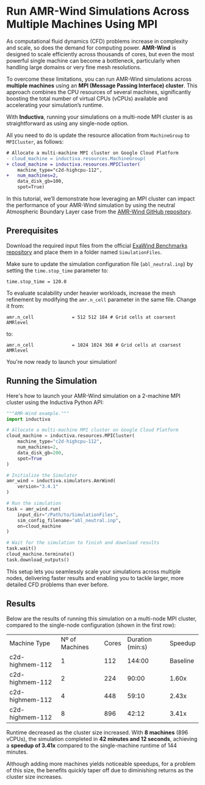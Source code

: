 # Run AMR-Wind Simulations Across Multiple Machines Using MPI
As computational fluid dynamics (CFD) problems increase in complexity and scale, so
does the demand for computing power. **AMR-Wind** is designed to scale efficiently across thousands of cores, but even the most powerful single machine can become a bottleneck, particularly when handling large domains or very fine mesh resolutions.

To overcome these limitations, you can run AMR-Wind simulations across
**multiple machines** using an **MPI (Message Passing Interface) cluster**. This approach combines the 
CPU resources of several machines, significantly boosting the total number of virtual CPUs (vCPUs) 
available and accelerating your simulation’s runtime.

With **Inductiva**, running your simulations on a multi-node MPI cluster is as straightforward as 
using any single-node option.

All you need to do is update the resource allocation from `MachineGroup` to `MPICluster`, as follows:

```diff
# Allocate a multi-machine MPI cluster on Google Cloud Platform
- cloud_machine = inductiva.resources.MachineGroup(
+ cloud_machine = inductiva.resources.MPICluster(
    machine_type="c2d-highcpu-112",
+   num_machines=2,
    data_disk_gb=100,
    spot=True)
```

In this tutorial, we’ll demonstrate how leveraging an MPI cluster can impact the performance of your AMR-Wind simulation 
by using the neutral Atmospheric Boundary Layer case from the [AMR-Wind GitHub repository](https://github.com/Exawind/amr-wind/tree/v3.4.0).

## Prerequisites
Download the required input files from the official
[ExaWind Benchmarks repository](https://github.com/Exawind/exawind-benchmarks/tree/main/amr-wind/atmospheric_boundary_layer/neutral/input_files) and place them in a folder named `SimulationFiles`.

Make sure to update the simulation configuration file (`abl_neutral.inp`) by
setting the `time.stop_time` parameter to:

```
time.stop_time = 120.0
```

To evaluate scalability under heavier workloads, increase the mesh refinement by modifying the `amr.n_cell` parameter in the same file. Change it from:

```
amr.n_cell              = 512 512 184 # Grid cells at coarsest AMRlevel
```

to:

```
amr.n_cell              = 1024 1024 368 # Grid cells at coarsest AMRlevel
```

You're now ready to launch your simulation!

## Running the Simulation
Here's how to launch your AMR-Wind simulation on a 2-machine MPI cluster
using the Inductiva Python API:

```python
"""AMR-Wind example."""
import inductiva

# Allocate a multi-machine MPI cluster on Google Cloud Platform
cloud_machine = inductiva.resources.MPICluster(
    machine_type="c2d-highcpu-112",
    num_machines=2,
    data_disk_gb=200,
    spot=True
)

# Initialize the Simulator
amr_wind = inductiva.simulators.AmrWind(
    version="3.4.1"
)

# Run the simulation
task = amr_wind.run(
    input_dir="/Path/to/SimulationFiles",
    sim_config_filename="abl_neutral.inp",
    on=cloud_machine
)

# Wait for the simulation to finish and download results
task.wait()
cloud_machine.terminate()
task.download_outputs()
```

This setup lets you seamlessly scale your simulations across multiple nodes, delivering faster results and 
enabling you to tackle larger, more detailed CFD problems than ever before.

## Results
Below are the results of running this simulation on a multi-node MPI cluster, compared to the single-node configuration (shown in the first row):

<table>
  <tr>
    <td>Machine Type</td>
    <td>Nº of Machines</td>
    <td>Cores</td>
    <td>Duration (min:s)</td>
    <td>Speedup</td>
  </tr>
  <tr>
    <td>c2d-highmem-112</td>
    <td>1</td>
    <td>112</td>
    <td>144:00</td>
    <td>Baseline</td>
  </tr>
  <tr>
    <td>c2d-highmem-112</td>
    <td>2</td>
    <td>224</td>
    <td>90:00</td>
    <td>1.60x</td>
  </tr>
  <tr>
    <td>c2d-highmem-112</td>
    <td>4</td>
    <td>448</td>
    <td>59:10</td>
    <td>2.43x</td>
  </tr>
  <tr>
    <td>c2d-highmem-112</td>
    <td>8</td>
    <td>896</td>
    <td>42:12</td>
    <td>3.41x</td>
  </tr>
</table>

Runtime decreased as the cluster size increased. With **8 machines** (896 vCPUs), the simulation completed in **42 minutes and 12 seconds**, achieving a **speedup of 3.41x** compared to the single-machine runtime of 144 minutes.

Although adding more machines yields noticeable speedups, for a problem of this size, the benefits quickly taper off due to diminishing returns as the cluster size increases.
